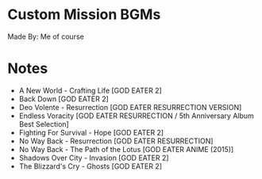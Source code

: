 # Custom Mission BGMs
Made By: Me of course

# Notes
- A New World - Crafting Life [GOD EATER 2]
- Back Down  [GOD EATER 2]
- Deo Volente - Resurrection [GOD EATER RESURRECTION VERSION]
- Endless Voracity [GOD EATER RESURRECTION / 5th Anniversary Album Best Selection]
- Fighting For Survival - Hope [GOD EATER 2]
- No Way Back - Resurrection [GOD EATER RESURRECTION]
- No Way Back - The Path of the Lotus [GOD EATER ANIME (2015)]
- Shadows Over City - Invasion [GOD EATER 2]
- The Blizzard's Cry - Ghosts [GOD EATER 2]